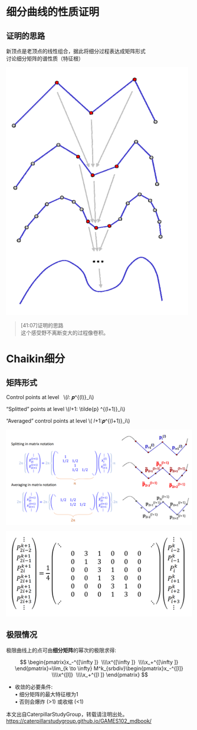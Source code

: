 # 细分曲线的性质证明      

## 证明的思路    

新顶点是老顶点的线性组合，据此将细分过程表达成矩阵形式        
讨论细分矩阵的谱性质（特征根）           

![](../assets/细曲12-1.png)  

> [41:07]证明的思路     
这个感受野不离断变大的过程像卷积。 

# Chaikin细分    

## 矩阵形式 


Control points at level   \\(𝑙: 𝒑^{(l)}_i\\)    

“Splitted” points at level \\(𝑙+1: \tilde{p} ^{(l+1)}_i\\)      

“Averaged” control points at level \\( 𝑙+1:𝒑^{(l+1)}_i\\)    

![](../assets/细曲14.png)  

![](../assets/细曲15.png)  

## 极限情况    

极限曲线上的点可由**细分矩阵**的幂次的极限求得:    

$$
\begin{pmatrix}x_-^{[\infty ]}
 \\\\x^{[\infty ]} 
 \\\\x_+^{[\infty ]}
\end{pmatrix}=\lim_{k \to \infty} M^k_{srbdiv}\begin{pmatrix}x_-^{[l]}
 \\\\x^{[l]} 
 \\\\x_+^{[l ]}
\end{pmatrix}
$$
   
- 收敛的必要条件:  
• 细分矩阵的最大特征根为1  
• 否则会爆炸 (>1) 或收缩 (<1)  

本文出自CaterpillarStudyGroup，转载请注明出处。
<https://caterpillarstudygroup.github.io/GAMES102_mdbook/>

